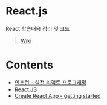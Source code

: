 # React.js
React 학습내용 정리 및 코드
> [Wiki](https://github.com/ahrimy/react-study/wiki)

# Contents
- [인프런 - 실전 리액트 프로그래밍](https://www.inflearn.com/course/%EC%8B%A4%EC%A0%84-%EB%A6%AC%EC%95%A1%ED%8A%B8-%ED%94%84%EB%A1%9C%EA%B7%B8%EB%9E%98%EB%B0%8D/)
- [React.JS](https://reactjs.org/)
- [Create React App - getting started](https://create-react-app.dev/docs/getting-started)

